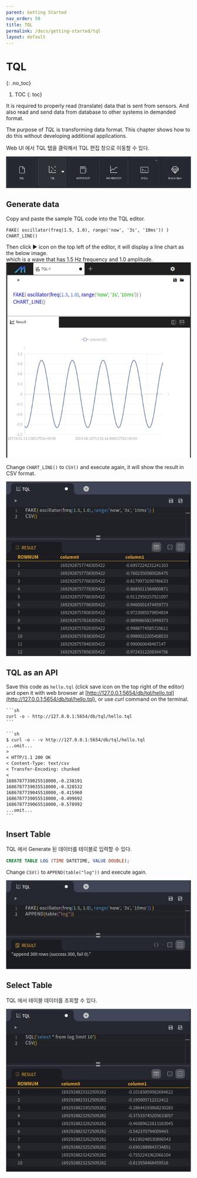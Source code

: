 ```yaml
---
parent: Getting Started
nav_order: 50
title: TQL
permalink: /docs/getting-started/tql
layout: default
---
```


# TQL
{: .no_toc}

1. TOC
{: toc}

It is required to properly read (translate) data that is sent from sensors.
And also read and send data from database to other systems in demanded format.

The purpose of *TQL* is transforming data format.
This chapter shows how to do this without developing additional applications.

Web UI 에서 TQL 탭을 클릭해서 TQL 편집 창으로 이동할 수 있다.

![web-tql](/assets/img/web-tql-pick.png)

## Generate data

Copy and paste the sample TQL code into the TQL editor.

```
FAKE( oscillator(freq(1.5, 1.0), range('now', '3s', '10ms')) )
CHART_LINE()
```

Then click ▶︎ icon on the top left of the editor, it will display a line chart as the below image. <br/>
which is a wave that has 1.5 Hz frequency and 1.0 amplitude.
![web-tql-chart](/assets/img/web-tql-chart.png)

Change `CHART_LINE()` to `CSV()` and execute again, it will show the result in CSV format.

![web-tql-csv](/assets/img/web-tql-csv.png)

## TQL as an API

Save this code as `hello.tql` (click save icon on the top right of the editor) and open it with web browser at [http://127.0.0.1:5654/db/tql/hello.tql](http://127.0.0.1:5654/db/tql/hello.tql), or use *curl* command on the terminal.

    ```sh
    curl -o - http://127.0.0.1:5654/db/tql/hello.tql
    ```

    ```sh
    $ curl -o - -v http://127.0.0.1:5654/db/tql/hello.tql
    ...omit...
    >
    < HTTP/1.1 200 OK
    < Content-Type: text/csv
    < Transfer-Encoding: chunked
    <
    1686787739025518000,-0.238191
    1686787739035518000,-0.328532
    1686787739045518000,-0.415960
    1686787739055518000,-0.499692
    1686787739065518000,-0.578992
    ...omit...
    ```

## Insert Table

TQL 에서 Generate 된 데이터를 테이블로 입력할 수 있다.

```sql
CREATE TABLE LOG (TIME DATETIME, VALUE DOUBLE);
```

Change `CSV()` to `APPEND(table("log"))` and execute again.

![web-tql-append](/assets/img/web-tql-append.png)

## Select Table

TQL 에서 테이블 데이터를 조회할 수 있다.

![web-tql-select](/assets/img/web-tql-select.png)

